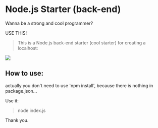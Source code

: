 # Node.js Starter (back-end)

Wanna be a strong and cool programmer?

USE THIS!

>This is a Node.js back-end starter (cool starter) for creating a localhost:

![](../Videos/ezgif.com-gif-maker.gif)

## How to use:

actually you don't need to use 'npm install', because there is nothing in package.json...

Use it:
>node index.js

Thank you.